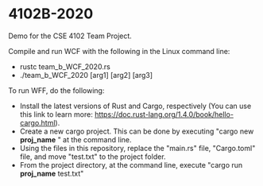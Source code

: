 # 4102B-2020
Demo for the CSE 4102 Team Project.

Compile and run WCF with the following in the Linux command line:

* rustc team_b_WCF_2020.rs
* ./team_b_WCF_2020 [arg1] [arg2] [arg3]

To run WFF, do the following:
* Install the latest versions of Rust and Cargo, respectively (You can use this link to learn more: https://doc.rust-lang.org/1.4.0/book/hello-cargo.html).
* Create a new cargo project. This can be done by executing "cargo new __proj_name__ " at the command line.
* Using the files in this repository, replace the "main.rs" file, "Cargo.toml" file, and move "test.txt" to the project folder.
* From the project directory, at the command line, execute "cargo run __proj_name__ test.txt"

